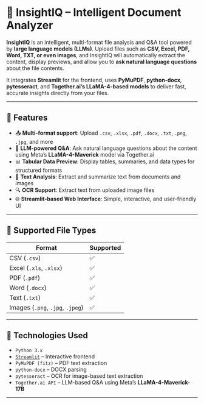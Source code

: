 # 🧾 InsightIQ – Intelligent Document Analyzer

**InsightIQ** is an intelligent, multi-format file analysis and Q&A tool powered by **large language models (LLMs)**. Upload files such as **CSV, Excel, PDF, Word, TXT, or even images**, and InsightIQ will automatically extract the content, display previews, and allow you to **ask natural language questions** about the file contents.

It integrates **Streamlit** for the frontend, uses **PyMuPDF**, **python-docx**, **pytesseract**, and **Together.ai’s LLaMA-4-based models** to deliver fast, accurate insights directly from your files.

---

## 🚀 Features

- 📤 **Multi-format support**: Upload `.csv`, `.xlsx`, `.pdf`, `.docx`, `.txt`, `.png`, `.jpg`, and more  
- 🤖 **LLM-powered Q&A**: Ask natural language questions about the content using Meta’s **LLaMA-4-Maverick** model via Together.ai  
- 📊 **Tabular Data Preview**: Display tables, summaries, and data types for structured formats  
- 🧠 **Text Analysis**: Extract and summarize text from documents and images  
- 🔍 **OCR Support**: Extract text from uploaded image files  
- 🌐 **Streamlit-based Web Interface**: Simple, interactive, and user-friendly UI  

---

## 📂 Supported File Types

| Format               | Supported |
|----------------------|-----------|
| CSV (`.csv`)         | ✅        |
| Excel (`.xls`, `.xlsx`) | ✅     |
| PDF (`.pdf`)         | ✅        |
| Word (`.docx`)       | ✅        |
| Text (`.txt`)        | ✅        |
| Images (`.png`, `.jpg`, `.jpeg`) | ✅ |

---

## 🧠 Technologies Used

- `Python 3.x`
- [`Streamlit`](https://streamlit.io/) – Interactive frontend  
- `PyMuPDF (fitz)` – PDF text extraction  
- `python-docx` – DOCX parsing  
- `pytesseract` – OCR for image-based text extraction  
- `Together.ai API` – LLM-based Q&A using Meta’s **LLaMA-4-Maverick-17B**  

---
